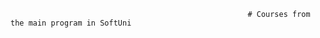                                                          # Courses from the main program in SoftUni
